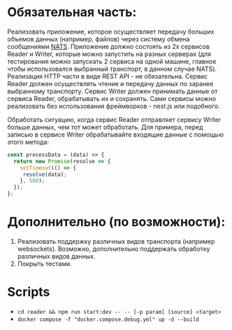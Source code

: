 # Обязательная часть:

Реализовать приложение, которое осуществляет передачу больших объемов данных (например, файлов) через систему обмена сообщениями [NATS](https://nats.io).
Приложение должно состоять из 2х сервисов Reader и Writer, которые можно запустить на разных серверах
(для тестирования можно запускать 2 сервиса на одной машине, главное чтобы использовался выбранный транспорт, в данном случае NATS).
Реализация HTTP части в виде REST API - не обязательна.
Сервис Reader должен осуществлять чтение и передачу данных по заранее выбранному транспорту.
Сервис Writer должен принимать данные от сервиса Reader, обрабатывать их и сохранять.
Сами сервисы можно реализовать без использования фреймворков - nest.js или подобного.

Обработать ситуацию, когда сервис Reader отправляет сервису Writer больше данных, чем тот может обработать.
Для примера, перед записью в сервисе Writer обрабатывайте входящие данные с помощью этого метода:
```js
const processData = (data) => {
  return new Promise(resolve => {
    setTimeout(() => {
     resolve(data);
    }, 500);
  });
};
```

# Дополнительно (по возможности):

1. Реализовать поддержку различных видов транспорта (например websockets). Возможно, дополнительно поддержать обработку различных видов данных.
2. Покрыть тестами.

# Scripts

- `cd reader && npm run start:dev -- -- [-p param] [source] <target>`
- `docker compose -f "docker.compose.debug.yml" up -d --build`